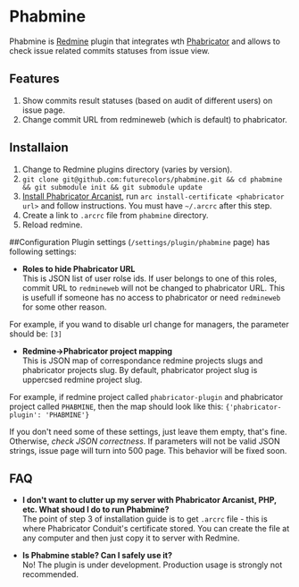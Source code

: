 Phabmine
========

Phabmine is [Redmine](http://www.redmine.org) plugin that integrates wth [Phabricator](http://phabricator.org/) and allows to check issue related commits statuses from issue view.

## Features
1. Show commits result statuses (based on audit of different users) on issue page.
2. Change commit URL from redmineweb (which is default) to phabricator.

## Installaion
1. Change to Redmine plugins directory (varies by version).
2. `git clone git@github.com:futurecolors/phabmine.git && cd phabmine && git submodule init && git submodule update`
3. [Install Phabricator Arcanist](http://www.phabricator.com/docs/phabricator/article/Arcanist_User_Guide.html#installing-arcanist), run `arc install-certificate <phabricator url>` and follow instructions. You must have `~/.arcrc` after this step.
4. Create a link to `.arcrc` file from `phabmine` directory.
5. Reload redmine.

##Configuration
Plugin settings (`/settings/plugin/phabmine` page) has following settings:
 - __Roles to hide Phabricator URL__   
  This is JSON list of user rolse ids. If user belongs to one of this roles, commit URL to `redmineweb` will not be changed to phabricator URL.
  This is usefull if someone has no access to phabricator or need `redmineweb` for some other reason.

  For example, if you wand to disable url change for managers, the parameter should be:
    ```
    [3]
    ```
 - __Redmine->Phabricator project mapping__   
  This is JSON map of correspondance redmine projects slugs and phabricator projects slug.
  By default, phabricator project slug is uppercsed redmine project slug.

  For example, if redmine project called `phabricator-plugin` and phabricator project called `PHABMINE`, then the map should look like this:
    ```
    {'phabricator-plugin': 'PHABMINE'}
    ```
    
If you don't need some of these settings, just leave them empty, that's fine. Otherwise, _check JSON correctness_.
If parameters will not be valid JSON strings, issue page will turn into 500 page. This behavior will be fixed soon.

## FAQ
 - __I don't want to clutter up my server with Phabricator Arcanist, PHP, etc. What shoud I do to run Phabmine?__   
   The point of step 3 of installation guide is to get `.arcrc` file - this is where Phabricator Conduit's certificate stored.
   You can create the file at any computer and then just copy it to server with Redmine.

 - __Is Phabmine stable? Can I safely use it?__   
   No! The plugin is under development. Production usage is strongly not recommended.
